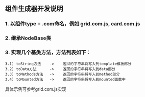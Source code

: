 ## 组件生成器开发说明

### 1. 以组件type + .com命名，例如 grid.com.js, card.com.js
### 2. 继承NodeBase类
### 3. 实现几个基类方法，方法列表如下：
```
3.1) toString方法    ->    返回的字符串将写入到template模板部分
3.2) toData方法      ->    返回的字符串将写入到data部分
3.3) toMethods方法   ->    返回的字符串将写入到method部分
3.4) toMounted方法   ->    返回的字符串将写入到mounted函数中
```

具体示例可参考grid.com.js实现